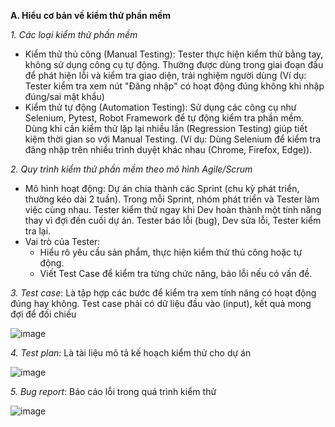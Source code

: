 **A. Hiểu cơ bản về kiểm thử phần mềm**

*1. Các loại kiểm thử phần mềm*
- Kiểm thử thủ công (Manual Testing): Tester thực hiện kiểm thử bằng tay, không sử dụng công cụ tự động. Thường được dùng trong giai đoạn đầu để phát hiện lỗi và kiểm tra giao diện, trải nghiệm người dùng (Ví dụ: Tester kiểm tra xem nút "Đăng nhập" có hoạt động đúng không khi nhập đúng/sai mật khẩu)
- Kiểm thử tự động (Automation Testing): Sử dụng các công cụ như Selenium, Pytest, Robot Framework để tự động kiểm tra phần mềm. Dùng khi cần kiểm thử lặp lại nhiều lần (Regression Testing) giúp tiết kiệm thời gian so với Manual Testing. (Ví dụ: Dùng Selenium để kiểm tra đăng nhập trên nhiều trình duyệt khác nhau (Chrome, Firefox, Edge)).

*2. Quy trình kiểm thử phần mềm theo mô hình Agile/Scrum*
- Mô hình hoạt động: Dự án chia thành các Sprint (chu kỳ phát triển, thường kéo dài 2 tuần). Trong mỗi Sprint, nhóm phát triển và Tester làm việc cùng nhau. Tester kiểm thử ngay khi Dev hoàn thành một tính năng thay vì đợi đến cuối dự án. Tester báo lỗi (bug), Dev sửa lỗi, Tester kiểm tra lại.
- Vai trò của Tester:
  - Hiểu rõ yêu cầu sản phẩm, thực hiện kiểm thử thủ công hoặc tự động.
  - Viết Test Case để kiểm tra từng chức năng, báo lỗi nếu có vấn đề.

*3. Test case*: Là tập hợp các bước để kiểm tra xem tính năng có hoạt động đúng hay không. Test case phải có dữ liệu đầu vào (input), kết quả mong đợi để đối chiếu

![image](https://github.com/user-attachments/assets/c6617705-faab-4e0b-bb96-da6180548c8b)

*4. Test plan*: Là tài liệu mô tả kế hoạch kiểm thử cho dự án

![image](https://github.com/user-attachments/assets/080c4154-2ed0-473f-aa06-c73b08d833be)

*5. Bug report*: Báo cáo lỗi trong quá trình kiểm thử

![image](https://github.com/user-attachments/assets/9f7109c3-9361-47ea-a295-2bef39b5d182)


